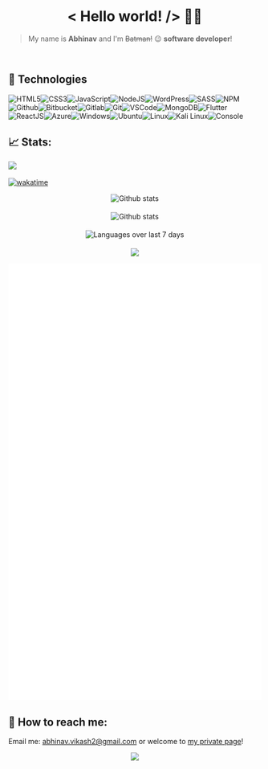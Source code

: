 <h1 align='center'>< Hello world! /> 🤘🏻</h1>

> My name is **Abhinav** and I'm <s>Batman!</s> 😉 **software developer**!

<br />


## 🔧 Technologies

![HTML5](https://img.icons8.com/color/30/html-5.png)![CSS3](https://img.icons8.com/color/30/css3.png)![JavaScript](https://img.icons8.com/color/30/javascript.png)![NodeJS](https://img.icons8.com/color/30/nodejs.png)![WordPress](https://img.icons8.com/color/30/wordpress.png)![SASS](https://img.icons8.com/color/30/sass.png)![NPM](https://img.icons8.com/color/30/npm.png)![Github](https://img.icons8.com/material-outlined/30/github.png)![Bitbucket](https://img.icons8.com/color/30/bitbucket.png)![Gitlab](https://img.icons8.com/color/30/gitlab.png)![Git](https://img.icons8.com/color/30/git.png)![VSCode](https://img.icons8.com/color/30/visual-studio-code-2019.png)![MongoDB](https://img.icons8.com/color/30/mongodb.png)![Flutter](https://img.icons8.com/color/30/flutter.png)![ReactJS](https://img.icons8.com/color/30/react-native.png)![Azure](https://img.icons8.com/color/30/azure-1.png)![Windows](https://img.icons8.com/color/30/windows-10.png)![Ubuntu](https://img.icons8.com/color/30/ubuntu--v1.png)![Linux](https://img.icons8.com/color/30/linux.png)![Kali Linux](https://img.icons8.com/color/30/kali-linux.png)![Console](https://img.icons8.com/color/30/console.png)

## 📈 Stats:

![](https://komarev.com/ghpvc/?username=abhinavk454)

[![wakatime](https://wakatime.com/badge/user/2b793b34-9ebe-4ce3-9110-78147538511e.svg)](https://wakatime.com/@2b793b34-9ebe-4ce3-9110-78147538511e)

<div align='center'>
    <img src='https://github-readme-stats.vercel.app/api?username=abhinavk454&show_icons=true&count_private=true&hide_border=true' alt='Github stats' align='center' />
</div>
<br />

<div align='center'>
    <img src='https://github-readme-streak-stats.herokuapp.com/?user=abhinavk454' alt='Github stats' align='center' />
</div>
<br />

<div align='center'>
    <img src='https://github-readme-stats.vercel.app/api/wakatime?username=abhinavk454&layout=compact' alt='Languages over last 7 days ' align='center' />
</div>
<br />

<!-- <img align="center" src="https://github-readme-stats.vercel.app/api?username=abhinavk454&show_icons=true&theme=dracula" /> -->

<div align='center'>
    <img align="center" src="https://github-readme-stats.vercel.app/api/top-langs/?username=abhinavk454&layout=compact" />
</div>

![Metrics](https://github.com/abhinavk454/abhinavk454/blob/master/github-metrics.svg)

## 🔎 How to reach me:

<p>Email me: <a href='mailto:abhinav.vikash2@gmail.com'>abhinav.vikash2@gmail.com</a> or welcome to <a href='https://abhinavk454.github.io' alt='https://abhinavk454.github.io' target='_blank'>my private page</a>!</p>
<p align="center">
  <img src="https://capsule-render.vercel.app/api?type=waving&color=gradient&height=110&section=footer&animation=twinkling"/>
</p>
